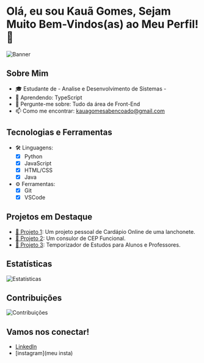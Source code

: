 
# Olá, eu sou Kauã Gomes, Sejam Muito Bem-Vindos(as) ao Meu Perfil!  👋

![Banner](https://link-para-seu-banner.jpg)

## Sobre Mim
- 🎓 Estudante de - Analise e Desenvolvimento de Sistemas -
- 🌱 Aprendendo: TypeScript
- 💬 Pergunte-me sobre: Tudo da área de Front-End
- 📫 Como me encontrar: kauagomesabencoado@gmail.com  

## Tecnologias e Ferramentas
- 🛠️ Linguagens: 
  - [x] Python
  - [x] JavaScript
  - [x] HTML/CSS
  - [x] Java 
- ⚙️ Ferramentas:
  - [x] Git
  - [x] VSCode

## Projetos em Destaque
- [📁 Projeto 1]([link-para-seu-projeto-1](https://kauagg.github.io/Cardapio-Online/)): Um projeto pessoal de Cardápio Online de uma lanchonete. 
- [📁 Projeto 2]([link-para-seu-projeto-2](https://kauagg.github.io/Consultor_De_Cep/)): Um consulor de CEP Funcional.
- [📁 Projeto 3]([link-para-seu-projeto-3](https://kauagg.github.io/pomodoro/)): Temporizador de Estudos para Alunos e Professores.

## Estatísticas
![Estatísticas](https://github-readme-stats.vercel.app/api?username=kauagg&show_icons=true&theme=radical)

## Contribuições
![Contribuições](https://github-readme-streak-stats.herokuapp.com/?user=kauagg&theme=radical)

## Vamos nos conectar!
- [LinkedIn]([link-para-seu-linkedin](https://www.linkedin.com/in/kau%C3%A3-gomes-24a8a8280/))
- [instagram](meu insta)
